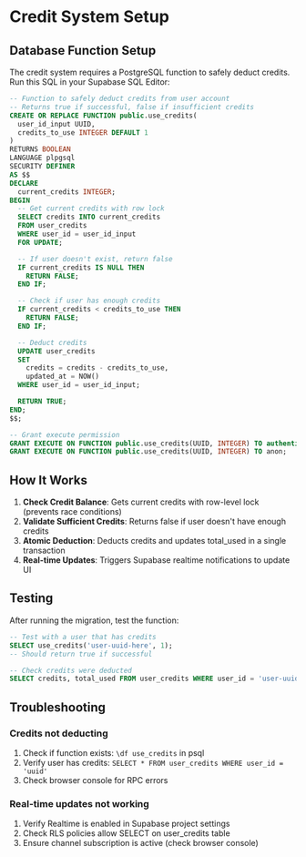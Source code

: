 # Credit System Setup

## Database Function Setup

The credit system requires a PostgreSQL function to safely deduct credits. Run this SQL in your Supabase SQL Editor:

```sql
-- Function to safely deduct credits from user account
-- Returns true if successful, false if insufficient credits
CREATE OR REPLACE FUNCTION public.use_credits(
  user_id_input UUID,
  credits_to_use INTEGER DEFAULT 1
)
RETURNS BOOLEAN
LANGUAGE plpgsql
SECURITY DEFINER
AS $$
DECLARE
  current_credits INTEGER;
BEGIN
  -- Get current credits with row lock
  SELECT credits INTO current_credits
  FROM user_credits
  WHERE user_id = user_id_input
  FOR UPDATE;

  -- If user doesn't exist, return false
  IF current_credits IS NULL THEN
    RETURN FALSE;
  END IF;

  -- Check if user has enough credits
  IF current_credits < credits_to_use THEN
    RETURN FALSE;
  END IF;

  -- Deduct credits
  UPDATE user_credits
  SET
    credits = credits - credits_to_use,
    updated_at = NOW()
  WHERE user_id = user_id_input;

  RETURN TRUE;
END;
$$;

-- Grant execute permission
GRANT EXECUTE ON FUNCTION public.use_credits(UUID, INTEGER) TO authenticated;
GRANT EXECUTE ON FUNCTION public.use_credits(UUID, INTEGER) TO anon;
```

## How It Works

1. **Check Credit Balance**: Gets current credits with row-level lock (prevents race conditions)
2. **Validate Sufficient Credits**: Returns false if user doesn't have enough credits
3. **Atomic Deduction**: Deducts credits and updates total_used in a single transaction
4. **Real-time Updates**: Triggers Supabase realtime notifications to update UI

## Testing

After running the migration, test the function:

```sql
-- Test with a user that has credits
SELECT use_credits('user-uuid-here', 1);
-- Should return true if successful

-- Check credits were deducted
SELECT credits, total_used FROM user_credits WHERE user_id = 'user-uuid-here';
```

## Troubleshooting

### Credits not deducting
1. Check if function exists: `\df use_credits` in psql
2. Verify user has credits: `SELECT * FROM user_credits WHERE user_id = 'uuid'`
3. Check browser console for RPC errors

### Real-time updates not working
1. Verify Realtime is enabled in Supabase project settings
2. Check RLS policies allow SELECT on user_credits table
3. Ensure channel subscription is active (check browser console)

